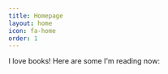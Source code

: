 ```yaml
---
title: Homepage
layout: home
icon: fa-home
order: 1
---
```



I love books! Here are some I'm reading now:

